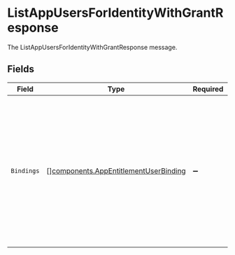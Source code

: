 # ListAppUsersForIdentityWithGrantResponse

The ListAppUsersForIdentityWithGrantResponse message.


## Fields

| Field                                                                                                                                                                        | Type                                                                                                                                                                         | Required                                                                                                                                                                     | Description                                                                                                                                                                  |
| ---------------------------------------------------------------------------------------------------------------------------------------------------------------------------- | ---------------------------------------------------------------------------------------------------------------------------------------------------------------------------- | ---------------------------------------------------------------------------------------------------------------------------------------------------------------------------- | ---------------------------------------------------------------------------------------------------------------------------------------------------------------------------- |
| `Bindings`                                                                                                                                                                   | [][components.AppEntitlementUserBinding](../../models/components/appentitlementuserbinding.md)                                                                               | :heavy_minus_sign:                                                                                                                                                           | The list of app users that may also have grant information.<br/> Without a grant, only the tenant, app, and app user ID will be set. With a grant, the whole struct is populated |